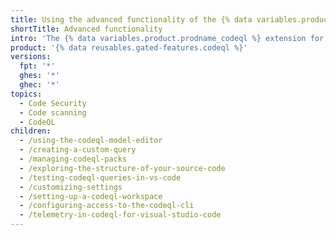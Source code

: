 ```yaml
---
title: Using the advanced functionality of the {% data variables.product.prodname_codeql %} for VS Code extension
shortTitle: Advanced functionality
intro: 'The {% data variables.product.prodname_codeql %} extension for {% data variables.product.prodname_vscode %} adds rich language support for {% data variables.product.prodname_codeql %} and supports writing queries to find problems in codebases.'
product: '{% data reusables.gated-features.codeql %}'
versions:
  fpt: '*'
  ghes: '*'
  ghec: '*'
topics:
  - Code Security
  - Code scanning
  - CodeQL
children:
  - /using-the-codeql-model-editor
  - /creating-a-custom-query
  - /managing-codeql-packs
  - /exploring-the-structure-of-your-source-code
  - /testing-codeql-queries-in-vs-code
  - /customizing-settings
  - /setting-up-a-codeql-workspace
  - /configuring-access-to-the-codeql-cli
  - /telemetry-in-codeql-for-visual-studio-code
---
```

